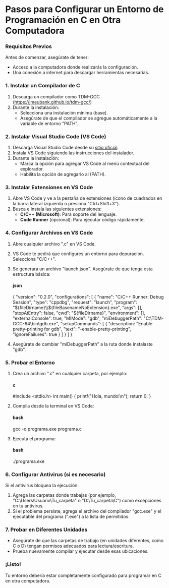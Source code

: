 # Pasos para Configurar un Entorno de Programación en C en Otra Computadora

### Requisitos Previos
Antes de comenzar, asegúrate de tener:
- Acceso a la computadora donde realizarás la configuración.
- Una conexión a internet para descargar herramientas necesarias.


### 1. **Instalar un Compilador de C**
1. Descarga un compilador como TDM-GCC (https://jmeubank.github.io/tdm-gcc/)
2. Durante la instalación:
   - Selecciona una instalación mínima (base).
   - Asegúrate de que el compilador se agregue automáticamente a la variable de entorno "PATH".

### 2. **Instalar Visual Studio Code (VS Code)**
1. Descarga Visual Studio Code desde su [sitio oficial](https://code.visualstudio.com/).
2. Instala VS Code siguiendo las instrucciones del instalador.
3. Durante la instalación:
   - Marca la opción para agregar VS Code al menú contextual del explorador.
   - Habilita la opción de agregarlo al (PATH).



### 3. **Instalar Extensiones en VS Code**
1. Abre VS Code y ve a la pestaña de extensiones (ícono de cuadrados en la barra lateral izquierda o presiona "Ctrl+Shift+X").
2. Busca e instala las siguientes extensiones:
   - **C/C++ (Microsoft)**: Para soporte del lenguaje.
   - **Code Runner** (opcional): Para ejecutar código rápidamente.


### 4. **Configurar Archivos en VS Code**
1. Abre cualquier archivo ".c" en VS Code.
2. VS Code te pedirá que configures un entorno para depuración. Selecciona "C/C++".
3. Se generará un archivo "launch.json". Asegúrate de que tenga esta estructura básica:

   #### json
   {
       "version": "0.2.0",
       "configurations": [
           {
               "name": "C/C++ Runner: Debug Session",
               "type": "cppdbg",
               "request": "launch",
               "program": "${fileDirname}\\${fileBasenameNoExtension}.exe",
               "args": [],
               "stopAtEntry": false,
               "cwd": "${fileDirname}",
               "environment": [],
               "externalConsole": true,
               "MIMode": "gdb",
               "miDebuggerPath": "C:\\TDM-GCC-64\\bin\\gdb.exe",
               "setupCommands": [
{
"description: "Enable pretty-printing for gdb",
"text": "-enable-pretty-printing",
"ignoreFailures": true
                   }
               ]
           }
       ]
   }


4. Asegúrate de cambiar "miDebuggerPath" a la ruta donde instalaste "gdb".


### 5. **Probar el Entorno**
1. Crea un archivo ".c" en cualquier carpeta, por ejemplo:
   #### c
   #include <stdio.h>
   int main() {
       printf("Hola, mundo!\n");
       return 0;
   }
   
2. Compila desde la terminal en VS Code:
   #### bash
   gcc -o programa.exe programa.c
   
3. Ejecuta el programa:
   #### bash
   ./programa.exe

### 6. **Configurar Antivirus (si es necesario)**
Si el antivirus bloquea la ejecución:
1. Agrega las carpetas donde trabajas (por ejemplo, "C:\Users\Usuario\Tu_carpeta" o "D:\Tu_carpeta\C") como excepciones en tu antivirus.
2. Si el problema persiste, agrega el archivo del compilador "gcc.exe" y el ejecutable del programa (".exe") a la lista de permitidos.



### 7. **Probar en Diferentes Unidades**
- Asegúrate de que las carpetas de trabajo (en unidades diferentes, como C o D) tengan permisos adecuados para lectura/escritura.
- Prueba nuevamente compilar y ejecutar desde esas ubicaciones.



### ¡Listo!
Tu entorno debería estar completamente configurado para programar en C en otra computadora.
 
 
